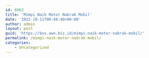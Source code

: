 ```yaml
---
id: 6863
title: 'Mimpi Naik Motor Nabrak Mobil'
date: '2022-10-11T00:48:40+00:00'
author: admin
layout: post
guid: 'https://bos.awn.biz.id/mimpi-naik-motor-nabrak-mobil/'
permalink: /mimpi-naik-motor-nabrak-mobil/
categories:
    - Uncategorized
---
```


